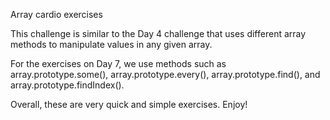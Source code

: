 Array cardio exercises

This challenge is similar to the Day 4 challenge that uses different array methods to manipulate values in any given array.

For the exercises on Day 7, we use methods such as array.prototype.some(), array.prototype.every(), array.prototype.find(), and array.prototype.findIndex().

Overall, these are very quick and simple exercises. Enjoy!